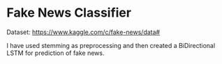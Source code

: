 # Fake News Classifier

Dataset: https://www.kaggle.com/c/fake-news/data#

I have used stemming as preprocessing and then created a BiDirectional LSTM for prediction of fake news.
